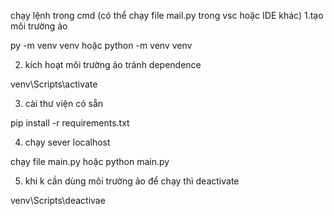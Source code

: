 chạy lệnh trong cmd (có thể chạy file mail.py trong vsc hoặc IDE khác)
1.tạo môi trường ảo

py -m venv venv 
hoặc
python -m venv venv

2. kích hoạt môi trường ảo tránh dependence

venv\Scripts\activate
 
3. cài thư viện có sẵn

pip install -r requirements.txt

4. chạy sever localhost

chạy file main.py 
hoặc
python main.py

5. khi k cần dùng môi trường ảo để chạy thì deactivate

venv\Scripts\deactivae
